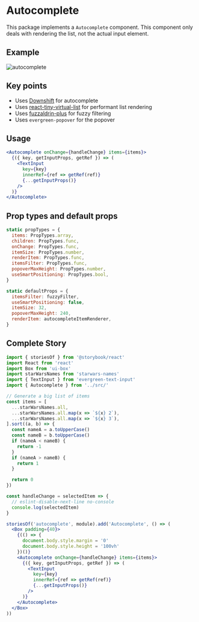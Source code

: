 # Autocomplete

This package implements a `Autocomplete` component. This component only deals with rendering the list, not the actual input element.

## Example

![autocomplete](https://user-images.githubusercontent.com/564463/32072424-5cbbc1d6-ba47-11e7-8e8a-c131afed0902.gif)

## Key points

* Uses [Downshift](https://github.com/paypal/downshift) for autocomplete
* Uses [react-tiny-virtual-list](https://github.com/clauderic/react-tiny-virtual-list) for performant list rendering
* Uses [fuzzaldrin-plus](https://www.npmjs.com/package/fuzzaldrin-plus) for fuzzy filtering
* Uses `evergreen-popover` for the popover

## Usage

```jsx
<Autocomplete onChange={handleChange} items={items}>
  {({ key, getInputProps, getRef }) => (
    <TextInput
      key={key}
      innerRef={ref => getRef(ref)}
      {...getInputProps()}
    />
  )}
</Autocomplete>
```

## Prop types and default props

```js
static propTypes = {
  items: PropTypes.array,
  children: PropTypes.func,
  onChange: PropTypes.func,
  itemSize: PropTypes.number,
  renderItem: PropTypes.func,
  itemsFilter: PropTypes.func,
  popoverMaxHeight: PropTypes.number,
  useSmartPositioning: PropTypes.bool,
}

static defaultProps = {
  itemsFilter: fuzzyFilter,
  useSmartPositioning: false,
  itemSize: 32,
  popoverMaxHeight: 240,
  renderItem: autocompleteItemRenderer,
}
```


## Complete Story
```jsx
import { storiesOf } from '@storybook/react'
import React from 'react'
import Box from 'ui-box'
import starWarsNames from 'starwars-names'
import { TextInput } from 'evergreen-text-input'
import { Autocomplete } from '../src/'

// Generate a big list of items
const items = [
  ...starWarsNames.all,
  ...starWarsNames.all.map(x => `${x} 2`),
  ...starWarsNames.all.map(x => `${x} 3`),
].sort((a, b) => {
  const nameA = a.toUpperCase()
  const nameB = b.toUpperCase()
  if (nameA < nameB) {
    return -1
  }
  if (nameA > nameB) {
    return 1
  }

  return 0
})

const handleChange = selectedItem => {
  // eslint-disable-next-line no-console
  console.log(selectedItem)
}

storiesOf('autocomplete', module).add('Autocomplete', () => (
  <Box padding={40}>
    {(() => {
      document.body.style.margin = '0'
      document.body.style.height = '100vh'
    })()}
    <Autocomplete onChange={handleChange} items={items}>
      {({ key, getInputProps, getRef }) => (
        <TextInput
          key={key}
          innerRef={ref => getRef(ref)}
          {...getInputProps()}
        />
      )}
    </Autocomplete>
  </Box>
))
```
